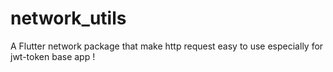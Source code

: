 # network_utils

A Flutter network package that make http request easy to use especially for jwt-token base app !

